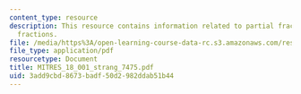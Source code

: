 ```yaml
---
content_type: resource
description: This resource contains information related to partial fractions and improper
  fractions.
file: /media/https%3A/open-learning-course-data-rc.s3.amazonaws.com/res-18-001-calculus-online-textbook-spring-2005/3add9cbd8673badf50d2982ddab51b44_MITRES_18_001_strang_7475.pdf
file_type: application/pdf
resourcetype: Document
title: MITRES_18_001_strang_7475.pdf
uid: 3add9cbd-8673-badf-50d2-982ddab51b44
---
```

